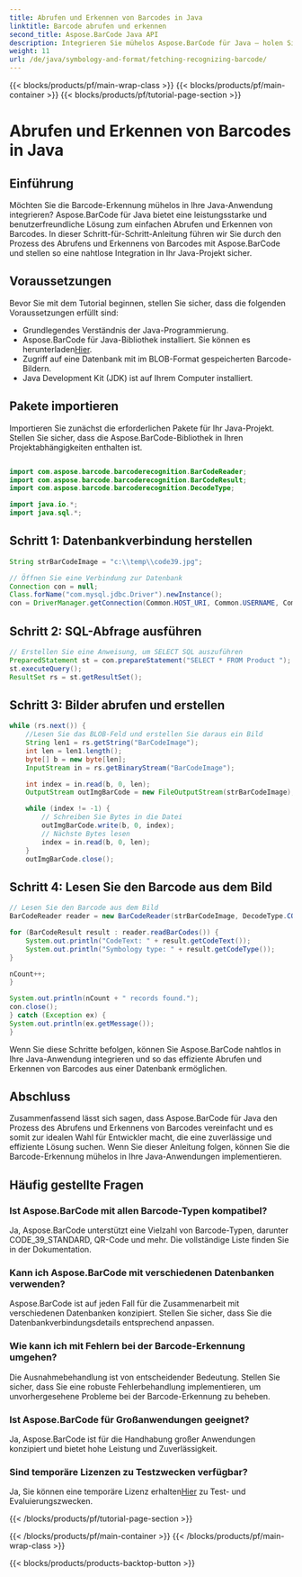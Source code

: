 ```yaml
---
title: Abrufen und Erkennen von Barcodes in Java
linktitle: Barcode abrufen und erkennen
second_title: Aspose.BarCode Java API
description: Integrieren Sie mühelos Aspose.BarCode für Java – holen Sie sich Barcodes aus einer Datenbank und erkennen Sie sie. Laden Sie es jetzt herunter und profitieren Sie von einer nahtlosen Barcode-Integration.
weight: 11
url: /de/java/symbology-and-format/fetching-recognizing-barcode/
---
```


{{< blocks/products/pf/main-wrap-class >}}
{{< blocks/products/pf/main-container >}}
{{< blocks/products/pf/tutorial-page-section >}}

# Abrufen und Erkennen von Barcodes in Java


## Einführung

Möchten Sie die Barcode-Erkennung mühelos in Ihre Java-Anwendung integrieren? Aspose.BarCode für Java bietet eine leistungsstarke und benutzerfreundliche Lösung zum einfachen Abrufen und Erkennen von Barcodes. In dieser Schritt-für-Schritt-Anleitung führen wir Sie durch den Prozess des Abrufens und Erkennens von Barcodes mit Aspose.BarCode und stellen so eine nahtlose Integration in Ihr Java-Projekt sicher.

## Voraussetzungen

Bevor Sie mit dem Tutorial beginnen, stellen Sie sicher, dass die folgenden Voraussetzungen erfüllt sind:

- Grundlegendes Verständnis der Java-Programmierung.
-  Aspose.BarCode für Java-Bibliothek installiert. Sie können es herunterladen[Hier](https://releases.aspose.com/barcode/java/).
- Zugriff auf eine Datenbank mit im BLOB-Format gespeicherten Barcode-Bildern.
- Java Development Kit (JDK) ist auf Ihrem Computer installiert.

## Pakete importieren

Importieren Sie zunächst die erforderlichen Pakete für Ihr Java-Projekt. Stellen Sie sicher, dass die Aspose.BarCode-Bibliothek in Ihren Projektabhängigkeiten enthalten ist.

```java

import com.aspose.barcode.barcoderecognition.BarCodeReader;
import com.aspose.barcode.barcoderecognition.BarCodeResult;
import com.aspose.barcode.barcoderecognition.DecodeType;

import java.io.*;
import java.sql.*;
```

## Schritt 1: Datenbankverbindung herstellen

```java
String strBarCodeImage = "c:\\temp\\code39.jpg";

// Öffnen Sie eine Verbindung zur Datenbank
Connection con = null;
Class.forName("com.mysql.jdbc.Driver").newInstance();
con = DriverManager.getConnection(Common.HOST_URI, Common.USERNAME, Common.PASSWORD);
```

## Schritt 2: SQL-Abfrage ausführen

```java
// Erstellen Sie eine Anweisung, um SELECT SQL auszuführen
PreparedStatement st = con.prepareStatement("SELECT * FROM Product ");
st.executeQuery();
ResultSet rs = st.getResultSet();
```

## Schritt 3: Bilder abrufen und erstellen

```java
while (rs.next()) {
    //Lesen Sie das BLOB-Feld und erstellen Sie daraus ein Bild
    String len1 = rs.getString("BarCodeImage");
    int len = len1.length();
    byte[] b = new byte[len];
    InputStream in = rs.getBinaryStream("BarCodeImage");

    int index = in.read(b, 0, len);
    OutputStream outImgBarCode = new FileOutputStream(strBarCodeImage);

    while (index != -1) {
        // Schreiben Sie Bytes in die Datei
        outImgBarCode.write(b, 0, index);
        // Nächste Bytes lesen
        index = in.read(b, 0, len);
    }
    outImgBarCode.close();
```

## Schritt 4: Lesen Sie den Barcode aus dem Bild

```java
// Lesen Sie den Barcode aus dem Bild
BarCodeReader reader = new BarCodeReader(strBarCodeImage, DecodeType.CODE_39_STANDARD);

for (BarCodeResult result : reader.readBarCodes()) {
    System.out.println("CodeText: " + result.getCodeText());
    System.out.println("Symbology type: " + result.getCodeType());
}

nCount++;
}

System.out.println(nCount + " records found.");
con.close();
} catch (Exception ex) {
System.out.println(ex.getMessage());
}
```

Wenn Sie diese Schritte befolgen, können Sie Aspose.BarCode nahtlos in Ihre Java-Anwendung integrieren und so das effiziente Abrufen und Erkennen von Barcodes aus einer Datenbank ermöglichen.

## Abschluss

Zusammenfassend lässt sich sagen, dass Aspose.BarCode für Java den Prozess des Abrufens und Erkennens von Barcodes vereinfacht und es somit zur idealen Wahl für Entwickler macht, die eine zuverlässige und effiziente Lösung suchen. Wenn Sie dieser Anleitung folgen, können Sie die Barcode-Erkennung mühelos in Ihre Java-Anwendungen implementieren.

## Häufig gestellte Fragen

### Ist Aspose.BarCode mit allen Barcode-Typen kompatibel?
Ja, Aspose.BarCode unterstützt eine Vielzahl von Barcode-Typen, darunter CODE_39_STANDARD, QR-Code und mehr. Die vollständige Liste finden Sie in der Dokumentation.

### Kann ich Aspose.BarCode mit verschiedenen Datenbanken verwenden?
Aspose.BarCode ist auf jeden Fall für die Zusammenarbeit mit verschiedenen Datenbanken konzipiert. Stellen Sie sicher, dass Sie die Datenbankverbindungsdetails entsprechend anpassen.

### Wie kann ich mit Fehlern bei der Barcode-Erkennung umgehen?
Die Ausnahmebehandlung ist von entscheidender Bedeutung. Stellen Sie sicher, dass Sie eine robuste Fehlerbehandlung implementieren, um unvorhergesehene Probleme bei der Barcode-Erkennung zu beheben.

### Ist Aspose.BarCode für Großanwendungen geeignet?
Ja, Aspose.BarCode ist für die Handhabung großer Anwendungen konzipiert und bietet hohe Leistung und Zuverlässigkeit.

### Sind temporäre Lizenzen zu Testzwecken verfügbar?
 Ja, Sie können eine temporäre Lizenz erhalten[Hier](https://purchase.aspose.com/temporary-license/) zu Test- und Evaluierungszwecken.

{{< /blocks/products/pf/tutorial-page-section >}}

{{< /blocks/products/pf/main-container >}}
{{< /blocks/products/pf/main-wrap-class >}}

{{< blocks/products/products-backtop-button >}}
